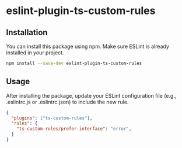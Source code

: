 # eslint-plugin-ts-custom-rules

## Installation

You can install this package using npm. Make sure ESLint is already installed in your project.

```bash
npm install --save-dev eslint-plugin-ts-custom-rules
```

## Usage

After installing the package, update your ESLint configuration file (e.g., .eslintrc.js or .eslintrc.json) to include the new rule.

```json
{
  "plugins": ["ts-custom-rules"],
  "rules": {
    "ts-custom-rules/prefer-interface": "error",
  }
}
```